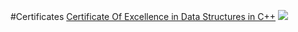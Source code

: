 #Certificates
<a href="https://certificate.codingninjas.com/view/bb9ff21a345b39d9">Certificate Of Excellence in Data Structures in C++</a>
<img src="https://certificate.codingninjas.com/view/bb9ff21a345b39d9">
